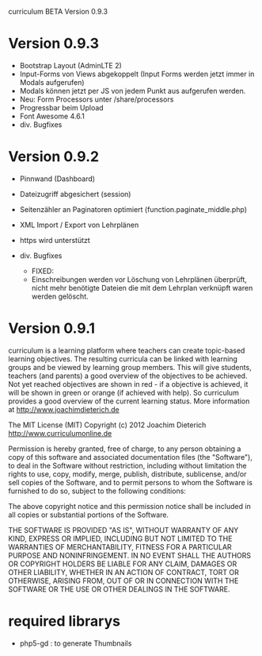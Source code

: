 curriculum BETA Version 0.9.3

Version 0.9.3
=================
- Bootstrap Layout (AdminLTE 2)
- Input-Forms von Views abgekoppelt (Input Forms werden jetzt immer in Modals aufgerufen)
- Modals können jetzt per JS von jedem Punkt aus aufgerufen werden.
- Neu: Form Processors unter /share/processors
- Progressbar beim Upload
- Font Awesome 4.6.1
- div. Bugfixes
    
Version 0.9.2
=================
- Pinnwand (Dashboard) 
- Dateizugriff abgesichert (session)
- Seitenzähler an Paginatoren optimiert (function.paginate_middle.php)
- XML Import / Export von Lehrplänen
- https wird unterstützt

- div. Bugfixes
    - FIXED: 
    - Einschreibungen werden vor Löschung von Lehrplänen überprüft, nicht mehr benötigte Dateien die mit dem Lehrplan verknüpft waren werden gelöscht.

Version 0.9.1
=================

curriculum is a learning platform where teachers can create topic-based learning objectives.
The resulting curricula can be linked with learning groups and be viewed by learning group members. 
This will give students, teachers (and parents) a good overview of the objectives to be achieved. 
Not yet reached objectives are shown in red - if a objective is achieved, it will be shown in green or orange (if achieved with help). 
So curriculum provides a good overview of the current learning status. 
More information at http://www.joachimdieterich.de



The MIT License (MIT)
Copyright (c) 2012 Joachim Dieterich http://www.curriculumonline.de

Permission is hereby granted, free of charge, to any person obtaining a copy of this software and associated documentation files (the "Software"), 
to deal in the Software without restriction, including without limitation the rights to use, copy, modify, merge, publish, distribute, sublicense, 
and/or sell copies of the Software, and to permit persons to whom the Software is furnished to do so, subject to the following conditions:

The above copyright notice and this permission notice shall be included in all copies or substantial portions of the Software.

THE SOFTWARE IS PROVIDED "AS IS", WITHOUT WARRANTY OF ANY KIND, EXPRESS OR IMPLIED, INCLUDING BUT NOT LIMITED TO THE WARRANTIES OF 
MERCHANTABILITY, FITNESS FOR A PARTICULAR PURPOSE AND NONINFRINGEMENT. IN NO EVENT SHALL THE AUTHORS OR COPYRIGHT HOLDERS BE LIABLE FOR ANY CLAIM, 
DAMAGES OR OTHER LIABILITY, WHETHER IN AN ACTION OF CONTRACT, TORT OR OTHERWISE, ARISING FROM, OUT OF OR IN CONNECTION WITH THE SOFTWARE OR 
THE USE OR OTHER DEALINGS IN THE SOFTWARE.

required librarys
=================
- php5-gd       : to generate Thumbnails
